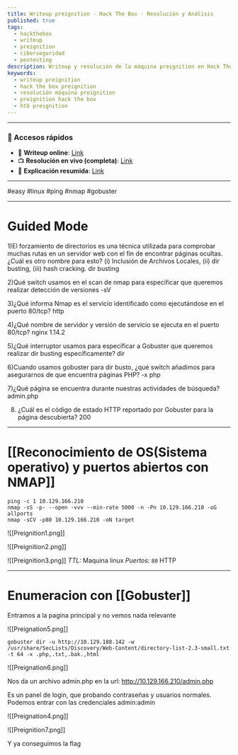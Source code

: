 ```yaml
---
title: Writeup preignition - Hack The Box - Resolución y Análisis
published: true
tags:
  - hackthebox
  - writeup
  - preignition
  - ciberseguridad
  - pentesting
description: Writeup y resolución de la máquina preignition en Hack The Box.
keywords:
  - writeup preignition
  - hack the box preignition
  - resolución máquina preignition
  - preignition hack the box
  - htb preignition
---
```

-----
### 🔗 Accesos rápidos

- 📄 **Writeup online**: [Link](https://publish.obsidian.md/bunzopy/HTB/SuperFacil/Tier+0/Linux/Preignition)
- 📺 **Resolución en vivo (completa)**: [Link](https://www.youtube.com/watch?v=XB-L17T-gMs)
- 🧠 **Explicación resumida**: [Link](https://www.youtube.com/watch?v=curjDWIYt3o)

---

#easy #linux #ping #nmap #gobuster

---
# Guided Mode

1)El forzamiento de directorios es una técnica utilizada para comprobar muchas rutas en un servidor web con el fin de encontrar páginas ocultas. ¿Cuál es otro nombre para esto? (i) Inclusión de Archivos Locales, (ii) dir busting, (iii) hash cracking.
	dir busting

2)Qué switch usamos en el scan de nmap para especificar que queremos realizar detección de versiones
	-sV

3)¿Qué informa Nmap es el servicio identificado como ejecutándose en el puerto 80/tcp?
	http

4)¿Qué nombre de servidor y versión de servicio se ejecuta en el puerto 80/tcp?
	nginx 1.14.2

5)¿Qué interruptor usamos para especificar a Gobuster que queremos realizar dir busting específicamente?
	dir

6)Cuando usamos gobuster para dir busto, ¿qué switch añadimos para asegurarnos de que encuentra páginas PHP?
	-x php

7)¿Qué página se encuentra durante nuestras actividades de búsqueda?
	admin.php
	
8) ¿Cuál es el código de estado HTTP reportado por Gobuster para la página descubierta?
	200

----------
# [[Reconocimiento de OS(Sistema operativo) y puertos abiertos con NMAP]]

```shell
ping -c 1 10.129.166.210
nmap -sS -p- --open -vvv --min-rate 5000 -n -Pn 10.129.166.210 -oG allports
nmap -sCV -p80 10.129.166.210 -oN target
```

![[Preignition1.png]]

![[Preignition2.png]]

![[Preignition3.png]]
*TTL:* Maquina linux
*Puertos:*
	`80` HTTP

-------
# Enumeracion con [[Gobuster]]

Entramos a la pagina principal y no vemos nada relevante

![[Preignation5.png]]

```
gobuster dir -u http://10.129.188.142 -w /usr/share/SecLists/Discovery/Web-Content/directory-list-2.3-small.txt -t 64 -x .php,.txt,.bak.,html
```

![[Preignation6.png]]

Nos da un archivo admin.php en la url:  http://10.129.166.210/admin.php

Es un panel de login, que probando contraseñas y usuarios normales. Podemos entrar con las credenciales admin:admin

![[Preignation4.png]]

![[Preignition7.png]]

Y ya conseguimos la flag
